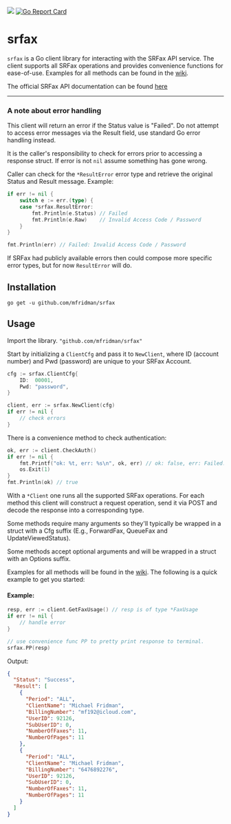 [![](https://godoc.org/github.com/mfridman/srfax?status.svg)](http://godoc.org/github.com/mfridman/srfax)
[![Go Report Card](https://goreportcard.com/badge/github.com/mfridman/srfax)](https://goreportcard.com/report/github.com/mfridman/srfax)
# srfax

`srfax` is a Go client library for interacting with the SRFax API service. The client supports all SRFax operations and provides convenience functions for ease-of-use. Examples for all methods can be found in the [wiki](https://github.com/mfridman/srfax/wiki).

The official SRFax API documentation can be found [here](https://www.srfax.com/api-page/getting-started/)

---

### A note about error handling

This client will return an error if the Status value is "Failed". Do not attempt to access error messages via the Result field, use standard Go error handling instead.

It is the caller's responsibility to check for errors prior to accessing a response struct. If error is not `nil` assume something has gone wrong.

Caller can check for the `*ResultError` error type and retrieve the original Status and Result message. Example:

```go
if err != nil {
	switch e := err.(type) {
	case *srfax.ResultError:
		fmt.Println(e.Status) // Failed
		fmt.Println(e.Raw)    // Invalid Access Code / Password
	}
}

fmt.Println(err) // Failed: Invalid Access Code / Password
```

If SRFax had publicly available errors then could compose more specific error types, but for now `ResultError` will do.

## Installation

    go get -u github.com/mfridman/srfax

## Usage

Import the library. `"github.com/mfridman/srfax"`

Start by initializing a `ClientCfg` and pass it to `NewClient`, where ID (account number) and Pwd (password) are unique to your SRFax Account.

```go
cfg := srfax.ClientCfg{
    ID:  00001,
    Pwd: "password",
}

client, err := srfax.NewClient(cfg)
if err != nil {
    // check errors
}
```

There is a convenience method to check authentication:

```go
ok, err := client.CheckAuth()
if err != nil {
    fmt.Printf("ok: %t, err: %s\n", ok, err) // ok: false, err: Failed: Invalid Access Code / Password
    os.Exit(1)
}
fmt.Println(ok) // true
```

With a `*Client` one runs all the supported SRFax operations. For each method this client will construct a request operation, send it via POST and decode the response into a corresponding type.

Some methods require many arguments so they'll typically be wrapped in a struct with a Cfg suffix (E.g., ForwardFax, QueueFax and UpdateViewedStatus). 

Some methods accept optional arguments and will be wrapped in a struct with an Options suffix.

Examples for all methods will be found in the [wiki](https://github.com/mfridman/srfax/wiki). The following is a quick example to get you started:

#### Example:

```go
resp, err := client.GetFaxUsage() // resp is of type *FaxUsage
if err != nil {
    // handle error
}

// use convenience func PP to pretty print response to terminal.
srfax.PP(resp)
```

Output:

```json
{
  "Status": "Success",
  "Result": [
    {
      "Period": "ALL",
      "ClientName": "Michael Fridman",
      "BillingNumber": "mf192@icloud.com",
      "UserID": 92126,
      "SubUserID": 0,
      "NumberOfFaxes": 11,
      "NumberOfPages": 11
    },
    {
      "Period": "ALL",
      "ClientName": "Michael Fridman",
      "BillingNumber": "6476892276",
      "UserID": 92126,
      "SubUserID": 0,
      "NumberOfFaxes": 11,
      "NumberOfPages": 11
    }
  ]
}
```